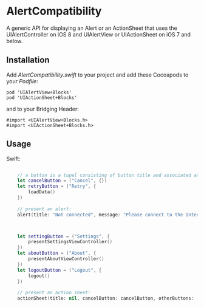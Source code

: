 AlertCompatibility
=========
A generic API for displaying an Alert or an ActionSheet that uses the UIAlertController on iOS 8 and UIAlertView or UIActionSheet on iOS 7 and below.


## Installation
Add _AlertCompatibility.swift_ to your project and add these Cocoapods to your _Podfile_:

	pod 'UIAlertView+Blocks'
	pod 'UIActionSheet+Blocks'
	
and to your Bridging Header:

	#import <UIAlertView+Blocks.h>
	#import <UIActionSheet+Blocks.h>

## Usage

Swift:

```swift

	// a button is a tupel consisting of button title and associated action:
	let cancelButton = ("Cancel", {})
	let retryButton = ("Retry", {
		loadData()
	})
	
	// present an alert:
	alert(title: "Not connected", message: "Please connect to the Internet", cancelButton: cancelButton, otherButtons: [retryButton], viewController: self)



	let settingButton = ("Settings", {
		presentSettingsViewController()
	})
	let aboutButton = ("About", {
		presentAboutViewController()
	})
	let logoutButton = ("Logout", {
		logout()
	})
	
	// present an action sheet:
	actionSheet(title: nil, cancelButton: cancelButton, otherButtons: [settingButton, aboutButton, logoutButton], viewController: self)
```
